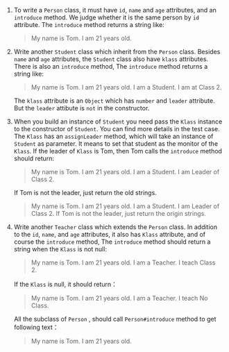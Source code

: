 1. To write a `Person` class, it must have `id`, `name` and `age` attributes, 
and an `introduce` method.
We judge whether it is the same person by `id` attribute.
The `introduce` method returns a string like:

    >My name is Tom. I am 21 years old.

2. Write another `Student` class which inherit from the `Person` class. 
Besides `name` and `age` attributes, the `Student` class also have `klass` attributes. 
There is also an `introduce` method,
The `introduce` method returns a string like:

    >My name is Tom. I am 21 years old. I am a Student. I am at Class 2.

    The `klass` attribute is an `Object` which has `number` and `leader` attribute.
    But the `leader` attibute is `not` in the constructor. 

3. When you build an instance of `Student` you need pass
   the `Klass` instance to the constructor of `Student`.
   You can find more details in the test case.
   The `Klass` has an `assignLeader` method, which will take an instance of `Student` as parameter.
   It means to set that student as the monitor of the `Klass`. 
   If the leader of `Klass` is Tom, then Tom calls the `introduce`
    method should return:

    >My name is Tom. I am 21 years old. I am a Student. I am Leader of Class 2.

    If Tom is not the leader, just return the old strings.
    
    >My name is Tom. I am 21 years old. I am a Student. I am Leader of Class 2.
      If Tom is not the leader, just return the origin strings. 
  
4. Write another `Teacher` class which extends the `Person` class.
    In addition to the `id`, `name`, and `age` attributes,
     it also has `Klass` attribute, and of course the `introduce` method,
    The `introduce` method should return a string when the `Klass` is not null:

    >My name is Tom. I am 21 years old. I am a Teacher. I teach Class 2.
    
    If the `Klass` is null, it should return：
    
    >My name is Tom. I am 21 years old. I am a Teacher. I teach No Class.
    
    All the subclass of `Person` , should call `Person#introduce` method to get following
    text：
    
    >My name is Tom. I am 21 years old.
